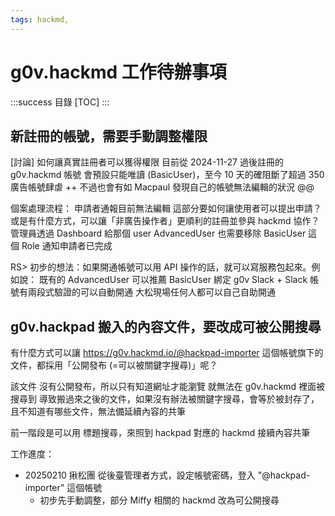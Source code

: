 ```yaml
---
tags: hackmd, 
---
```


# g0v.hackmd 工作待辦事項

:::success
目錄
[TOC]
:::

## 新註冊的帳號，需要手動調整權限

[討論] 如何讓真實註冊者可以獲得權限
目前從 2024-11-27 過後註冊的 g0v.hackmd 帳號
會預設只能唯讀 (BasicUser)，至今 10 天的確阻斷了超過 350 廣告帳號肆虐 ++
不過也會有如 Macpaul 發現自己的帳號無法編輯的狀況 @@

個案處理流程：
申請者通報目前無法編輯
這部分要如何讓使用者可以提出申請？
或是有什麼方式，可以讓「非廣告操作者」更順利的註冊並參與 hackmd 協作？
管理員透過 Dashboard
給那個 user AdvancedUser 也需要移除 BasicUser  這個 Role
通知申請者已完成

RS> 初步的想法：如果開通帳號可以用 API 操作的話，就可以寫服務包起來。例如說：
既有的 AdvancedUser 可以推薦 BasicUser
綁定 g0v Slack + Slack 帳號有兩段式驗證的可以自動開通
大松現場任何人都可以自己自助開通

## g0v.hackpad 搬入的內容文件，要改成可被公開搜尋

有什麼方式可以讓
https://g0v.hackmd.io/@hackpad-importer
這個帳號旗下的文件，都採用「公開發布 (=可以被關鍵字搜尋)」呢？

該文件 沒有公開發布，所以只有知道網址才能瀏覽
就無法在 g0v.hackmd 裡面被搜尋到
導致搬過來之後的文件，如果沒有辦法被關鍵字搜尋，會等於被封存了，且不知道有哪些文件，無法備延續內容的共筆

前一階段是可以用 標題搜尋，來照到 hackpad 對應的 hackmd 接續內容共筆

工作進度：
- 20250210 揪松團 從後臺管理者方式，設定帳號密碼，登入 "@hackpad-importer" 這個帳號
    - 初步先手動調整，部分 Miffy 相關的 hackmd 改為可公開搜尋

